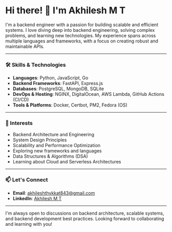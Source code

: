 # Hi there! 👋 I'm Akhilesh M T

I'm a backend engineer with a passion for building scalable and efficient systems. I love diving deep into backend engineering, solving complex problems, and learning new technologies. My experience spans across multiple languages and frameworks, with a focus on creating robust and maintainable APIs. 

---

### 🛠 Skills & Technologies

- **Languages**: Python, JavaScript, Go
- **Backend Frameworks**: FastAPI, Express.js
- **Databases**: PostgreSQL, MongoDB, SQLite
- **DevOps & Hosting**: NGINX, DigitalOcean, AWS Lambda, GitHub Actions (CI/CD)
- **Tools & Platforms**: Docker, Certbot, PM2, Fedora (OS)

---

### 🌱 Interests

- Backend Architecture and Engineering
- System Design Principles
- Scalability and Performance Optimization
- Exploring new frameworks and languages
- Data Structures & Algorithms (DSA)
- Learning about Cloud and Serverless Architectures

---

### 📫 Let's Connect

- **Email**: [akhileshthykkat843@gmail.com](mailto:akhileshthykkat843@gmail.com)
- **LinkedIn**: [Akhilesh M T](https://www.linkedin.com/in/akhilesh-m-t)

---

<!-- ### 📄 Resume

[Download My Resume](https://your-resume-link.com) 

--->

I'm always open to discussions on backend architecture, scalable systems, and backend development best practices. Looking forward to collaborating and learning with you!
